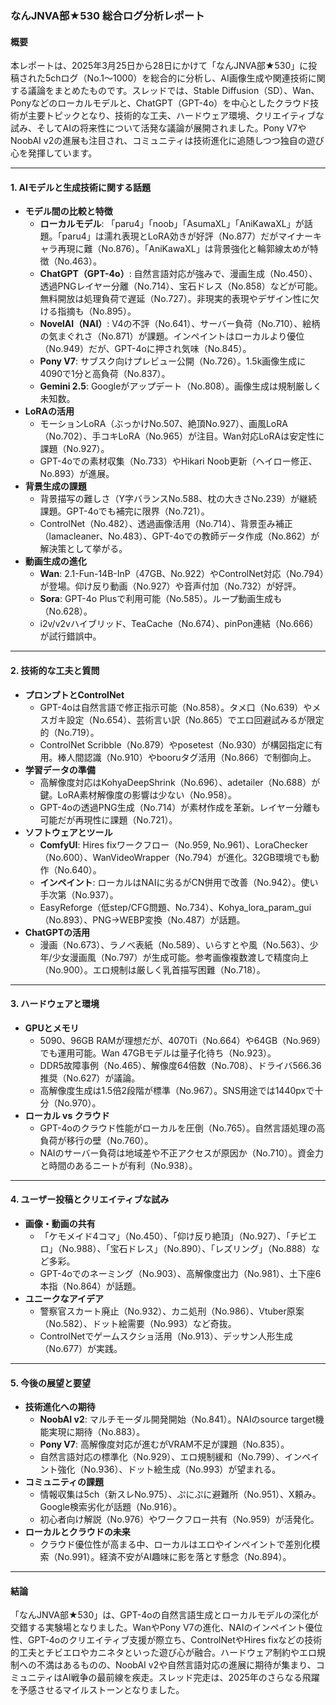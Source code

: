 ### なんJNVA部★530 総合ログ分析レポート

#### 概要
本レポートは、2025年3月25日から28日にかけて「なんJNVA部★530」に投稿された5chログ（No.1〜1000）を総合的に分析し、AI画像生成や関連技術に関する議論をまとめたものです。スレッドでは、Stable Diffusion（SD）、Wan、Ponyなどのローカルモデルと、ChatGPT（GPT-4o）を中心としたクラウド技術が主要トピックとなり、技術的な工夫、ハードウェア環境、クリエイティブな試み、そしてAIの将来性について活発な議論が展開されました。Pony V7やNoobAI v2の進展も注目され、コミュニティは技術進化に追随しつつ独自の遊び心を発揮しています。

---

#### 1. AIモデルと生成技術に関する話題
- **モデル間の比較と特徴**
  - **ローカルモデル**: 「paru4」「noob」「AsumaXL」「AniKawaXL」が話題。「paru4」は濡れ表現とLoRA効きが好評（No.877）だがマイナーキャラ再現に難（No.876）。「AniKawaXL」は背景強化と輪郭線太めが特徴（No.463）。
  - **ChatGPT（GPT-4o）**: 自然言語対応が強みで、漫画生成（No.450）、透過PNGレイヤー分離（No.714）、宝石ドレス（No.858）などが可能。無料開放は処理負荷で遅延（No.727）。非現実的表現やデザイン性に欠ける指摘も（No.895）。
  - **NovelAI（NAI）**: V4の不評（No.641）、サーバー負荷（No.710）、絵柄の気まぐれさ（No.871）が課題。インペイントはローカルより優位（No.949）だが、GPT-4oに押され気味（No.845）。
  - **Pony V7**: サブスク向けプレビュー公開（No.726）。1.5k画像生成に4090で1分と高負荷（No.837）。
  - **Gemini 2.5**: Googleがアップデート（No.808）。画像生成は規制厳しく未知数。
- **LoRAの活用**
  - モーションLoRA（ぶっかけNo.507、絶頂No.927）、画風LoRA（No.702）、手コキLoRA（No.965）が注目。Wan対応LoRAは安定性に課題（No.927）。
  - GPT-4oでの素材収集（No.733）やHikari Noob更新（ヘイロー修正、No.893）が進展。
- **背景生成の課題**
  - 背景描写の難しさ（Y字バランスNo.588、枕の大きさNo.239）が継続課題。GPT-4oでも補完に限界（No.721）。
  - ControlNet（No.482）、透過画像活用（No.714）、背景歪み補正（lamacleaner、No.483）、GPT-4oでの教師データ作成（No.862）が解決策として挙がる。
- **動画生成の進化**
  - **Wan**: 2.1-Fun-14B-InP（47GB、No.922）やControlNet対応（No.794）が登場。仰け反り動画（No.927）や音声付加（No.732）が好評。
  - **Sora**: GPT-4o Plusで利用可能（No.585）。ループ動画生成も（No.628）。
  - i2v/v2vハイブリッド、TeaCache（No.674）、pinPon連結（No.666）が試行錯誤中。

---

#### 2. 技術的な工夫と質問
- **プロンプトとControlNet**
  - GPT-4oは自然言語で修正指示可能（No.858）。タメ口（No.639）やメスガキ設定（No.654）、芸術言い訳（No.865）でエロ回避試みるが限定的（No.719）。
  - ControlNet Scribble（No.879）やposetest（No.930）が構図指定に有用。棒人間認識（No.910）やbooruタグ活用（No.866）で制御向上。
- **学習データの準備**
  - 高解像度対応はKohyaDeepShrink（No.696）、adetailer（No.688）が鍵。LoRA素材解像度の影響は少ない（No.958）。
  - GPT-4oの透過PNG生成（No.714）が素材作成を革新。レイヤー分離も可能だが再現性に課題（No.721）。
- **ソフトウェアとツール**
  - **ComfyUI**: Hires fixワークフロー（No.959, No.961）、LoraChecker（No.600）、WanVideoWrapper（No.794）が進化。32GB環境でも動作（No.640）。
  - **インペイント**: ローカルはNAIに劣るがCN併用で改善（No.942）。使い手次第（No.937）。
  - EasyReforge（低step/CFG問題、No.734）、Kohya_lora_param_gui（No.893）、PNG→WEBP変換（No.487）が話題。
- **ChatGPTの活用**
  - 漫画（No.673）、ラノベ表紙（No.589）、いらすとや風（No.563）、少年/少女漫画風（No.797）が生成可能。参考画像複数渡しで精度向上（No.900）。エロ規制は厳しく乳首描写困難（No.718）。

---

#### 3. ハードウェアと環境
- **GPUとメモリ**
  - 5090、96GB RAMが理想だが、4070Ti（No.664）や64GB（No.969）でも運用可能。Wan 47GBモデルは量子化待ち（No.923）。
  - DDR5故障事例（No.465）、解像度64倍数（No.708）、ドライバ566.36推奨（No.627）が議論。
  - 高解像度生成は1.5倍2段階が標準（No.967）。SNS用途では1440pxで十分（No.970）。
- **ローカル vs クラウド**
  - GPT-4oのクラウド性能がローカルを圧倒（No.765）。自然言語処理の高負荷が移行の壁（No.760）。
  - NAIのサーバー負荷は地域差や不正アクセスが原因か（No.710）。資金力と時間のあるニートが有利（No.938）。

---

#### 4. ユーザー投稿とクリエイティブな試み
- **画像・動画の共有**
  - 「ケモメイド4コマ」（No.450）、「仰け反り絶頂」（No.927）、「チビエロ」（No.988）、「宝石ドレス」（No.890）、「レズリング」（No.888）など多彩。
  - GPT-4oでのネーミング（No.903）、高解像度出力（No.981）、土下座6本指（No.864）が話題。
- **ユニークなアイデア**
  - 警察官スカート廃止（No.932）、カニ処刑（No.986）、Vtuber原案（No.582）、ドット絵需要（No.993）など奇抜。
  - ControlNetでゲームスクショ活用（No.913）、デッサン人形生成（No.677）が実践。

---

#### 5. 今後の展望と要望
- **技術進化への期待**
  - **NoobAI v2**: マルチモーダル開発開始（No.841）。NAIのsource target機能実現に期待（No.883）。
  - **Pony V7**: 高解像度対応が進むがVRAM不足が課題（No.835）。
  - 自然言語対応の標準化（No.929）、エロ規制緩和（No.799）、インペイント強化（No.936）、ドット絵生成（No.993）が望まれる。
- **コミュニティの課題**
  - 情報収集は5ch（新スレNo.975）、ぷにぷに避難所（No.951）、X頼み。Google検索劣化が話題（No.916）。
  - 初心者向け解説（No.976）やワークフロー共有（No.959）が活発化。
- **ローカルとクラウドの未来**
  - クラウド優位性が高まる中、ローカルはエロやインペイントで差別化模索（No.991）。経済不安がAI趣味に影を落とす懸念（No.894）。

---

#### 結論
「なんJNVA部★530」は、GPT-4oの自然言語生成とローカルモデルの深化が交錯する実験場となりました。WanやPony V7の進化、NAIのインペイント優位性、GPT-4oのクリエイティブ支援が際立ち、ControlNetやHires fixなどの技術的工夫とチビエロやカニネタといった遊び心が融合。ハードウェア制約やエロ規制への不満はあるものの、NoobAI v2や自然言語対応の進展に期待が集まり、コミュニティはAI戦争の最前線を疾走。スレッド完走は、2025年のさらなる飛躍を予感させるマイルストーンとなりました。